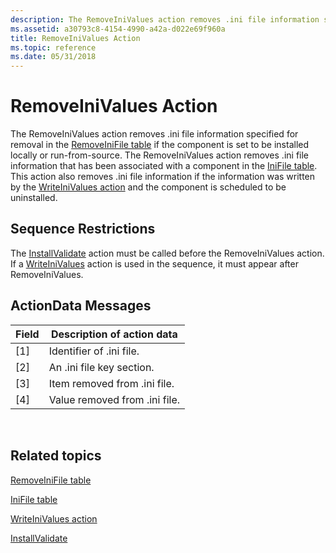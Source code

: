 ```yaml
---
description: The RemoveIniValues action removes .ini file information specified for removal in the RemoveIniFile table if the component is set to be installed locally or run-from-source.
ms.assetid: a30793c8-4154-4990-a42a-d022e69f960a
title: RemoveIniValues Action
ms.topic: reference
ms.date: 05/31/2018
---
```


# RemoveIniValues Action

The RemoveIniValues action removes .ini file information specified for removal in the [RemoveIniFile table](removeinifile-table.md) if the component is set to be installed locally or run-from-source. The RemoveIniValues action removes .ini file information that has been associated with a component in the [IniFile table](inifile-table.md). This action also removes .ini file information if the information was written by the [WriteIniValues action](writeinivalues-action.md) and the component is scheduled to be uninstalled.

## Sequence Restrictions

The [InstallValidate](installvalidate-action.md) action must be called before the RemoveIniValues action. If a [WriteIniValues](writeinivalues-action.md) action is used in the sequence, it must appear after RemoveIniValues.

## ActionData Messages



| Field | Description of action data    |
|-------|-------------------------------|
| \[1\] | Identifier of .ini file.      |
| \[2\] | An .ini file key section.     |
| \[3\] | Item removed from .ini file.  |
| \[4\] | Value removed from .ini file. |



 

## Related topics

<dl> <dt>

[RemoveIniFile table](removeinifile-table.md)
</dt> <dt>

[IniFile table](inifile-table.md)
</dt> <dt>

[WriteIniValues action](writeinivalues-action.md)
</dt> <dt>

[InstallValidate](installvalidate-action.md)
</dt> </dl>

 

 



